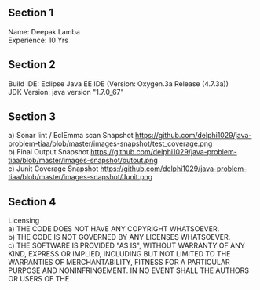 ## Section 1
Name:  Deepak Lamba </br>
Experience:  10 Yrs 

## Section 2
Build IDE: Eclipse Java EE IDE (Version: Oxygen.3a Release (4.7.3a))  </br>
JDK Version: java version "1.7.0_67"

## Section 3
 a) Sonar lint / EclEmma scan Snapshot https://github.com/delphi1029/java-problem-tiaa/blob/master/images-snapshot/test_coverage.png </br>
 b) Final Output Snapshot https://github.com/delphi1029/java-problem-tiaa/blob/master/images-snapshot/outout.png </br>
 c) Junit Coverage Snapshot https://github.com/delphi1029/java-problem-tiaa/blob/master/images-snapshot/Junit.png </br>
 
## Section 4
Licensing </br>
a)	THE CODE DOES NOT HAVE ANY COPYRIGHT WHATSOEVER. </br>
b)	THE CODE IS NOT GOVERNED BY ANY LICENSES WHATSOEVER. </br>
c)	THE SOFTWARE IS PROVIDED "AS IS", WITHOUT WARRANTY OF ANY KIND, EXPRESS OR IMPLIED, INCLUDING BUT NOT LIMITED TO THE WARRANTIES OF MERCHANTABILITY, FITNESS FOR A PARTICULAR PURPOSE AND NONINFRINGEMENT. IN NO EVENT SHALL THE AUTHORS OR USERS OF THE </br>
